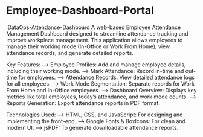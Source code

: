 # Employee-Dashboard-Portal
iDataOps-Attendance-Dashboard A web-based Employee Attendance Management Dashboard designed to streamline attendance tracking and improve workplace management. This application allows employees to manage their working mode (In-Office or Work From Home), view attendance records, and generate detailed reports.

Key Features:
--> Employee Profiles: Add and manage employee details, including their working mode.
--> Mark Attendance: Record in-time and out-time for employees.
--> Attendance Records: View detailed attendance logs for all employees.
--> Work Mode Segmentation: Separate records for Work From Home and In-Office employees.
--> Dashboard Overview: Displays key metrics like total employees, today’s attendance, and work mode counts.
--> Reports Generation: Export attendance reports in PDF format.

Technologies Used:
--> HTML, CSS, and JavaScript: For designing and implementing the front-end.
--> Google Fonts & BoxIcons: For clean and modern UI.
--> jsPDF: To generate downloadable attendance reports.
